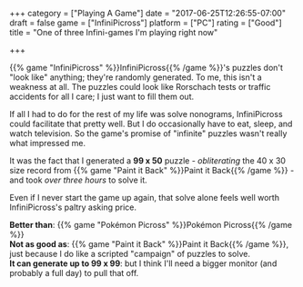 +++
category = ["Playing A Game"]
date = "2017-06-25T12:26:55-07:00"
draft = false
game = ["InfiniPicross"]
platform = ["PC"]
rating = ["Good"]
title = "One of three Infini-games I'm playing right now"

+++

{{% game "InfiniPicross" %}}InfiniPicross{{% /game %}}'s puzzles don't "look like" anything; they're randomly generated.  To me, this isn't a weakness at all.  The puzzles could look like Rorschach tests or traffic accidents for all I care; I just want to fill them out.

If all I had to do for the rest of my life was solve nonograms, InfiniPicross could facilitate that pretty well.  But I do occasionally have to eat, sleep, and watch television.  So the game's promise of "infinite" puzzles wasn't really what impressed me.

It was the fact that I generated a <b>99 x 50</b> puzzle - <i>obliterating</i> the 40 x 30 size record from {{% game "Paint it Back" %}}Paint it Back{{% /game %}} - and took <i>over three hours</i> to solve it.

Even if I never start the game up again, that solve alone feels well worth InfiniPicross's paltry asking price.

<b>Better than</b>: {{% game "Pokémon Picross" %}}Pokémon Picross{{% /game %}}  
<b>Not as good as</b>: {{% game "Paint it Back" %}}Paint it Back{{% /game %}}, just because I do like a scripted "campaign" of puzzles to solve.  
<b>It can generate up to 99 x 99</b>: but I think I'll need a bigger monitor (and probably a full day) to pull that off.
